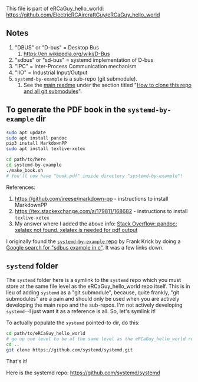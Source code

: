 This file is part of eRCaGuy_hello_world: https://github.com/ElectricRCAircraftGuy/eRCaGuy_hello_world

## Notes

1. "DBUS" or "D-bus" = Desktop Bus
    1. https://en.wikipedia.org/wiki/D-Bus
1. "sdbus" or "sd-bus" = systemd implementation of D-bus
1. "IPC" = Inter-Process Communication mechanism
1. "IIO" = Industrial Input/Output
1. `systemd-by-example` is a sub-repo (git submodule).
    1. See the [main readme](../README.md) under the section titled "[How to clone this repo and all git submodules](../README.md#how-to-clone-this-repo-and-all-git-submodules)".


## To generate the PDF book in the `systemd-by-example` dir

```bash
sudo apt update
sudo apt install pandoc
pip3 install MarkdownPP
sudo apt install texlive-xetex

cd path/to/here
cd systemd-by-example
./make_book.sh
# You'll now have "book.pdf" inside directory "systemd-by-example"!
```

References:
1. https://github.com/jreese/markdown-pp - instructions to install MarkdownPP
1. https://tex.stackexchange.com/a/179811/168682 - instructions to install `texlive-xetex`
1. My answer where I added the above info: [Stack Overflow: pandoc: xelatex not found. xelatex is needed for pdf output](https://stackoverflow.com/a/71609094/4561887)

I originally found the [`systemd-by-example` repo](https://gitlab.com/franks_reich/systemd-by-example) by Frank Krick by doing a [Google search for "sdbus example in c"](https://www.google.com/search?q=sdbus+example+in+c&oq=sdbus+example+in+c&aqs=chrome..69i57.224j0j9&sourceid=chrome&ie=UTF-8). It was a few links down.


## `systemd` folder

The `systemd` folder here is a symlink to the `systemd` repo which you must store at the same file level as the eRCaGuy_hello_world repo itself. This is in lieu of adding `systemd` as a "git submodule", because, quite frankly, "git submodules" are a pain and should only be used when you are actively developing the main repo and the sub-repos. I'm not actively developing `systemd`--I just want it as a reference is all. So, let's symlink it!

To actually populate the `systemd` pointed-to dir, do this:

```bash
cd path/to/eRCaGuy_hello_world
# go up one level to be at the same level as the eRCaGuy_hello_world repo
cd .. 
git clone https://github.com/systemd/systemd.git
```

That's it! 

Here is the systemd repo: https://github.com/systemd/systemd
